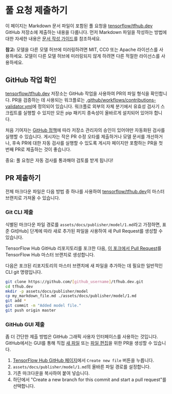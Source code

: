 # 풀 요청 제출하기

이 페이지는 Markdown 문서 파일이 포함된 풀 요청을 [tensorflow/tfhub.dev](https://github.com/tensorflow/tfhub.dev) GitHub 저장소에 제출하는 내용을 다룹니다. 먼저 Markdown 파일을 작성하는 방법에 대한 자세한 내용은 [문서 작성 가이드](writing_documentation.md)를 참조하세요.

**참고:** 모델을 다른 모델 허브에 미러링하려면 MIT, CC0 또는 Apache 라이선스를 사용하세요. 모델이 다른 모델 허브에 미러링되지 않게 하려면 다른 적절한 라이선스를 사용하세요.

## GitHub 작업 확인

[tensorflow/tfhub.dev](https://github.com/tensorflow/tfhub.dev) 저장소는 GitHub 작업을 사용하여 PR의 파일 형식을 확인합니다. PR을 검증하는 데 사용되는 워크플로는 [.github/workflows/contributions-validator.yml](https://github.com/tensorflow/tfhub.dev/blob/master/.github/workflows/contributions-validator.yml)에 정의되어 있습니다. 워크플로 외부의 자체 분기에서 유효성 검사기 스크립트를 실행할 수 있지만 모든 pip 패키지 종속성이 올바르게 설치되어 있어야 합니다.

처음 기여자는 [GitHub 정책](https://github.blog/changelog/2021-04-22-github-actions-maintainers-must-approve-first-time-contributor-workflow-runs/)에 따라 저장소 관리자의 승인이 있어야만 자동화된 검사를 실행할 수 있습니다. 게시자는 작은 PR 수정 오타를 제출하거나 모델 문서를 개선하거나, 후속 PR에 대한 자동 검사를 실행할 수 있도록 게시자 페이지만 포함하는 PR을 첫 번째 PR로 제출하는 것이 좋습니다.

중요: 풀 요청은 자동 검사를 통과해야 검토를 받게 됩니다!

## PR 제출하기

전체 마크다운 파일은 다음 방법 중 하나를 사용하여 [tensorflow/tfhub.dev](https://github.com/tensorflow/tfhub.dev/tree/master)의 마스터 브랜치로 가져올 수 있습니다.

### Git CLI 제출

식별된 마크다운 파일 경로를 `assets/docs/publisher/model/1.md`라고 가정하면, 표준 Git[Hub] 단계에 따라 새로 추가된 파일을 사용하여 새 Pull Request를 생성할 수 있습니다.

TensorFlow Hub GitHub 리포지토리를 포크한 다음, [이 포크에서 Pull Request](https://help.github.com/en/github/collaborating-with-issues-and-pull-requests/creating-a-pull-request-from-a-fork)를 TensorFlow Hub 마스터 브랜치로 생성합니다.

다음은 포크된 리포지토리의 마스터 브랜치에 새 파일을 추가하는 데 필요한 일반적인 CLI git 명령입니다.

```bash
git clone https://github.com/[github_username]/tfhub.dev.git
cd tfhub.dev
mkdir -p assets/docs/publisher/model
cp my_markdown_file.md ./assets/docs/publisher/model/1.md
git add *
git commit -m "Added model file."
git push origin master
```

### GitHub GUI 제출

좀 더 간단한 제출 방법은 GitHub 그래픽 사용자 인터페이스를 사용하는 것입니다. GitHub에서는 GUI를 통해 직접 [새 파일](https://help.github.com/en/github/managing-files-in-a-repository/creating-new-files) 또는 [파일 편집](https://help.github.com/en/github/managing-files-in-a-repository/editing-files-in-your-repository)을 위한 PR을 생성할 수 있습니다.

1. [TensorFlow Hub GitHub 페이지](https://github.com/tensorflow/tfhub.dev)에서 `Create new file` 버튼을 누릅니다.
2. `assets/docs/publisher/model/1.md`의 올바른 파일 경로를 설정합니다.
3. 기존 마크다운을 복사하여 붙여 넣습니다.
4. 하단에서 "Create a new branch for this commit and start a pull request"를 선택합니다.
